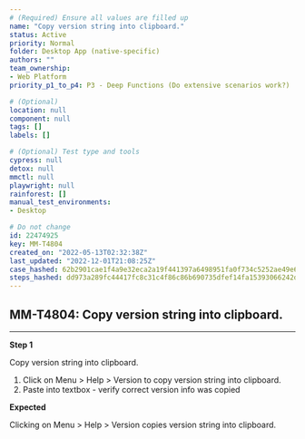 ```yaml
---
# (Required) Ensure all values are filled up
name: "Copy version string into clipboard."
status: Active
priority: Normal
folder: Desktop App (native-specific)
authors: ""
team_ownership: 
- Web Platform
priority_p1_to_p4: P3 - Deep Functions (Do extensive scenarios work?)

# (Optional)
location: null
component: null
tags: []
labels: []

# (Optional) Test type and tools
cypress: null
detox: null
mmctl: null
playwright: null
rainforest: []
manual_test_environments: 
- Desktop

# Do not change
id: 22474925
key: MM-T4804
created_on: "2022-05-13T02:32:38Z"
last_updated: "2022-12-01T21:08:25Z"
case_hashed: 62b2901cae1f4a9e32eca2a19f441397a6498951fa0f734c5252ae49e65c4a11866f1e27090ad2181e570928057c1435
steps_hashed: dd973a289fc44417fc8c31c4f86c86b690735dfef14fa15393066242d89e4b72ca29bd5fa4c23d0ab93e99978f0218a2
---
```


<!-- (Auto-generated) Based on frontmatter's "key" and "name" -->

## MM-T4804: Copy version string into clipboard.

---

**Step 1**

Copy version string into clipboard.

1. Click on Menu > Help > Version to copy version string into clipboard.
2. Paste into textbox - verify correct version info was copied

**Expected**

Clicking on Menu > Help > Version copies version string into clipboard.
